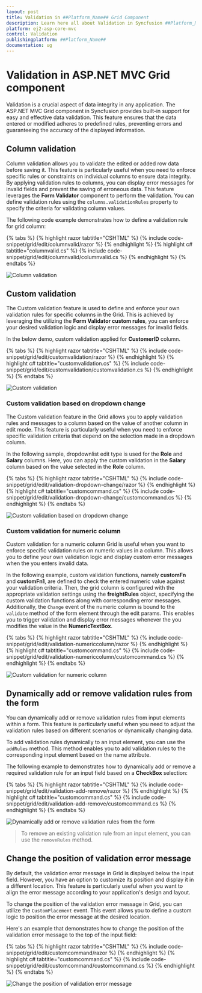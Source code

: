 ```yaml
---
layout: post
title: Validation in ##Platform_Name## Grid Component
description: Learn here all about Validation in Syncfusion ##Platform_Name## Grid component of Syncfusion Essential JS 2 and more.
platform: ej2-asp-core-mvc
control: Validation
publishingplatform: ##Platform_Name##
documentation: ug
---
```


# Validation in ASP.NET MVC Grid component

Validation is a crucial aspect of data integrity in any application. The ASP.NET MVC Grid component in Syncfusion provides built-in support for easy and effective data validation. This feature ensures that the data entered or modified adheres to predefined rules, preventing errors and guaranteeing the accuracy of the displayed information.

## Column validation

Column validation allows you to validate the edited or added row data before saving it. This feature is particularly useful when you need to enforce specific rules or constraints on individual columns to ensure data integrity. By applying validation rules to columns, you can display error messages for invalid fields and prevent the saving of erroneous data. This feature leverages the **Form Validator** component to perform the validation. You can define validation rules using the `columns.validationRules` property to specify the criteria for validating column values.

The following code example demonstrates how to define a validation rule for grid column:

{% tabs %}
{% highlight razor tabtitle="CSHTML" %}
{% include code-snippet/grid/edit/columnvalid/razor %}
{% endhighlight %}
{% highlight c# tabtitle="columnvalid.cs" %}
{% include code-snippet/grid/edit/columnvalid/columnvalid.cs %}
{% endhighlight %}
{% endtabs %}

![Column validation](../../images/editing/validation.png)

## Custom validation

The Custom validation feature is used to define and enforce your own validation rules for specific columns in the Grid. This is achieved by leveraging the utilizing the **Form Validator custom rules**, you can enforce your desired validation logic and display error messages for invalid fields.

In the below demo, custom validation applied for **CustomerID** column.

{% tabs %}
{% highlight razor tabtitle="CSHTML" %}
{% include code-snippet/grid/edit/customvalidation/razor %}
{% endhighlight %}
{% highlight c# tabtitle="customvalidation.cs" %}
{% include code-snippet/grid/edit/customvalidation/customvalidation.cs %}
{% endhighlight %}
{% endtabs %}

![Custom validation](../../images/editing/edit-custom.png)

### Custom validation based on dropdown change

The Custom validation feature in the Grid allows you to apply validation rules and messages to a column based on the value of another column in edit mode. This feature is particularly useful when you need to enforce specific validation criteria that depend on the selection made in a dropdown column.

In the following sample, dropdownlist edit type is used for the **Role** and **Salary** columns. Here, you can apply the custom validation in the **Salary** column based on the value selected in the **Role** column.

{% tabs %}
{% highlight razor tabtitle="CSHTML" %}
{% include code-snippet/grid/edit/validation-dropdown-change/razor %}
{% endhighlight %}
{% highlight c# tabtitle="customcommand.cs" %}
{% include code-snippet/grid/edit/validation-dropdown-change/customcommand.cs %}
{% endhighlight %}
{% endtabs %}

![Custom validation based on dropdown change](../../images/editing/edit-custom.png)

### Custom validation for numeric column

Custom validation for a numeric column Grid is useful when you want to enforce specific validation rules on numeric values in a column. This allows you to define your own validation logic and display custom error messages when the you enters invalid data.

In the following example, custom validation functions, namely **customFn** and **customFn1**, are defined to check the entered numeric value against your validation criteria. Then, the grid column is configured with the appropriate validation settings using the **freightRules** object, specifying the custom validation functions along with corresponding error messages. Additionally, the `Change` event of the numeric column is bound to the `validate` method of the form element through the edit params. This enables you to trigger validation and display error messages whenever the you modifies the value in the **NumericTextBox**.

{% tabs %}
{% highlight razor tabtitle="CSHTML" %}
{% include code-snippet/grid/edit/validation-numericcolumn/razor %}
{% endhighlight %}
{% highlight c# tabtitle="customcommand.cs" %}
{% include code-snippet/grid/edit/validation-numericcolumn/customcommand.cs %}
{% endhighlight %}
{% endtabs %}

![Custom validation for numeric column](../../images/editing/validation-numeric.png)

## Dynamically add or remove validation rules from the form

You can dynamically add or remove validation rules from input elements within a form. This feature is particularly useful when you need to adjust the validation rules based on different scenarios or dynamically changing data.

To add validation rules dynamically to an input element, you can use the `addRules` method. This method enables you to add validation rules to the corresponding input element based on the name attribute.

The following example to demonstrates how to dynamically add or remove a required validation rule for an input field based on a **CheckBox** selection:

{% tabs %}
{% highlight razor tabtitle="CSHTML" %}
{% include code-snippet/grid/edit/validation-add-remove/razor %}
{% endhighlight %}
{% highlight c# tabtitle="customcommand.cs" %}
{% include code-snippet/grid/edit/validation-add-remove/customcommand.cs %}
{% endhighlight %}
{% endtabs %}

![Dynamically add or remove validation rules from the form](../../images/editing/validation-add-remove.png)

>To remove an existing validation rule from an input element, you can use the `removeRules` method. 

## Change the position of validation error message

By default, the validation error message in Grid is displayed below the input field. However, you have an option to customize its position and display it in a different location. This feature is particularly useful when you want to align the error message according to your application's design and layout.

To change the position of the validation error message in Grid, you can utilize the `CustomPlacement` event. This event allows you to define a custom logic to position the error message at the desired location.

Here's an example that demonstrates how to change the position of the validation error message to the top of the input field:

{% tabs %}
{% highlight razor tabtitle="CSHTML" %}
{% include code-snippet/grid/edit/customcommand/razor %}
{% endhighlight %}
{% highlight c# tabtitle="customcommand.cs" %}
{% include code-snippet/grid/edit/customcommand/customcommand.cs %}
{% endhighlight %}
{% endtabs %}

![Change the position of validation error message](../../images/editing/edit-custom.png)

